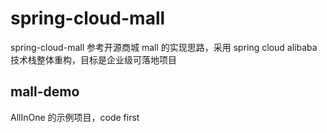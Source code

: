 # spring-cloud-mall
spring-cloud-mall 参考开源商城 mall 的实现思路，采用 spring cloud alibaba 技术栈整体重构，目标是企业级可落地项目

## mall-demo
AllInOne 的示例项目，code first
